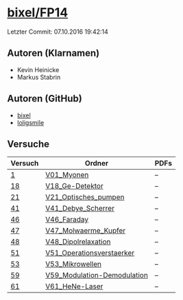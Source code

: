 # [bixel/FP14](https://github.com/bixel/FP14)

Letzter Commit: 07.10.2016 19:42:14

## Autoren (Klarnamen)
- Kevin Heinicke
- Markus Stabrin

## Autoren (GitHub)
- [bixel](https://github.com/bixel)
- [loligsmile](https://github.com/loligsmile)

## Versuche

|       Versuch        |                                               Ordner                                               |PDFs|
|----------------------|----------------------------------------------------------------------------------------------------|----|
|[1](../../versuch/1)  |[V01_Myonen](https://github.com/bixel/FP14/tree/master/V01_Myonen)                                  |–   |
|[18](../../versuch/18)|[V18_Ge-Detektor](https://github.com/bixel/FP14/tree/master/V18_Ge-Detektor)                        |–   |
|[21](../../versuch/21)|[V21_Optisches_pumpen](https://github.com/bixel/FP14/tree/master/V21_Optisches_pumpen)              |–   |
|[41](../../versuch/41)|[V41_Debye_Scherrer](https://github.com/bixel/FP14/tree/master/V41_Debye_Scherrer)                  |–   |
|[46](../../versuch/46)|[V46_Faraday](https://github.com/bixel/FP14/tree/master/V46_Faraday)                                |–   |
|[47](../../versuch/47)|[V47_Molwaerme_Kupfer](https://github.com/bixel/FP14/tree/master/V47_Molwaerme_Kupfer)              |–   |
|[48](../../versuch/48)|[V48_Dipolrelaxation](https://github.com/bixel/FP14/tree/master/V48_Dipolrelaxation)                |–   |
|[51](../../versuch/51)|[V51_Operationsverstaerker](https://github.com/bixel/FP14/tree/master/V51_Operationsverstaerker)    |–   |
|[53](../../versuch/53)|[V53_Mikrowellen](https://github.com/bixel/FP14/tree/master/V53_Mikrowellen)                        |–   |
|[59](../../versuch/59)|[V59_Modulation-Demodulation](https://github.com/bixel/FP14/tree/master/V59_Modulation-Demodulation)|–   |
|[61](../../versuch/61)|[V61_HeNe-Laser](https://github.com/bixel/FP14/tree/master/V61_HeNe-Laser)                          |–   |
